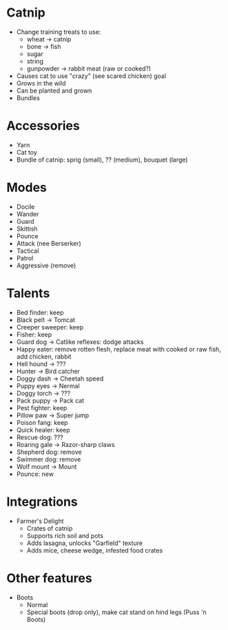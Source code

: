# Catnip

* Change training treats to use:
  * wheat -> catnip
  * bone -> fish
  * sugar
  * string
  * gunpowder -> rabbit meat (raw or cooked?)
* Causes cat to use "crazy" (see scared chicken) goal
* Grows in the wild
* Can be planted and grown
* Bundles

# Accessories

* Yarn
* Cat toy
* Bundle of catnip: sprig (small), ?? (medium), bouquet (large)

# Modes

* Docile
* Wander
* Guard
* Skittish
* Pounce
* Attack (nee Berserker)
* Tactical
* Patrol
* Aggressive (remove)

# Talents

* Bed finder: keep
* Black pelt -> Tomcat
* Creeper sweeper: keep
* Fisher: keep
* Guard dog -> Catlike reflexes: dodge attacks
* Happy eater: remove rotten flesh, replace meat with cooked or raw fish, add chicken, rabbit
* Hell hound -> ???
* Hunter -> Bird catcher
* Doggy dash -> Cheetah speed
* Puppy eyes -> Nermal
* Doggy torch -> ???
* Pack puppy -> Pack cat
* Pest fighter: keep
* Pillow paw -> Super jump
* Poison fang: keep
* Quick healer: keep
* Rescue dog: ???
* Roaring gale -> Razor-sharp claws
* Shepherd dog: remove
* Swimmer dog: remove
* Wolf mount -> Mount
* Pounce: new

# Integrations

* Farmer's Delight
  * Crates of catnip
  * Supports rich soil and pots
  * Adds lasagna, unlocks "Garfield" texture
  * Adds mice, cheese wedge, infested food crates

# Other features

* Boots
  * Normal
  * Special boots (drop only), make cat stand on hind legs (Puss 'n Boots)   

